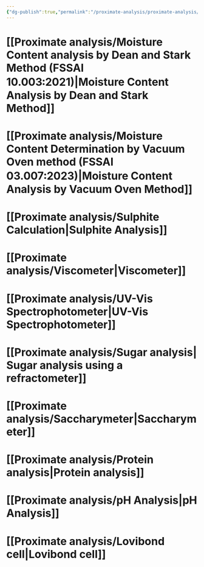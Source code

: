 ```yaml
---
{"dg-publish":true,"permalink":"/proximate-analysis/proximate-analysis/"}
---
```


# [[Proximate analysis/Moisture Content analysis by Dean and Stark Method (FSSAI 10.003꞉2021)\|Moisture Content Analysis by Dean and Stark Method]]

# [[Proximate analysis/Moisture Content Determination by Vacuum Oven method (FSSAI 03.007꞉2023)\|Moisture Content Analysis by Vacuum Oven Method]]
# [[Proximate analysis/Sulphite Calculation\|Sulphite Analysis]]
# [[Proximate analysis/Viscometer\|Viscometer]]
# [[Proximate analysis/UV-Vis Spectrophotometer\|UV-Vis Spectrophotometer]]
# [[Proximate analysis/Sugar analysis\| Sugar analysis using a refractometer]]
# [[Proximate analysis/Saccharymeter\|Saccharymeter]]
# [[Proximate analysis/Protein analysis\|Protein analysis]]
# [[Proximate analysis/pH Analysis\|pH Analysis]]
# [[Proximate analysis/Lovibond cell\|Lovibond cell]]
